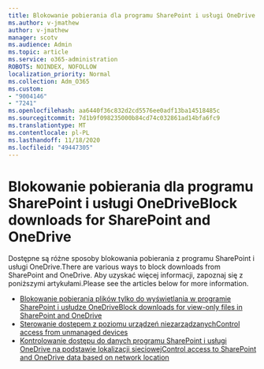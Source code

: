 ```yaml
---
title: Blokowanie pobierania dla programu SharePoint i usługi OneDrive
ms.author: v-jmathew
author: v-jmathew
manager: scotv
ms.audience: Admin
ms.topic: article
ms.service: o365-administration
ROBOTS: NOINDEX, NOFOLLOW
localization_priority: Normal
ms.collection: Adm_O365
ms.custom:
- "9004146"
- "7241"
ms.openlocfilehash: aa6440f36c832d2cd5576ee0adf13ba14518485c
ms.sourcegitcommit: 7d1b9f098235000b84cd74c032861ad14bfa6fc9
ms.translationtype: MT
ms.contentlocale: pl-PL
ms.lasthandoff: 11/18/2020
ms.locfileid: "49447305"
---
```

# <a name="block-downloads-for-sharepoint-and-onedrive"></a><span data-ttu-id="2ffe3-102">Blokowanie pobierania dla programu SharePoint i usługi OneDrive</span><span class="sxs-lookup"><span data-stu-id="2ffe3-102">Block downloads for SharePoint and OneDrive</span></span>

<span data-ttu-id="2ffe3-103">Dostępne są różne sposoby blokowania pobierania z programu SharePoint i usługi OneDrive.</span><span class="sxs-lookup"><span data-stu-id="2ffe3-103">There are various ways to block downloads from SharePoint and OneDrive.</span></span> <span data-ttu-id="2ffe3-104">Aby uzyskać więcej informacji, zapoznaj się z poniższymi artykułami.</span><span class="sxs-lookup"><span data-stu-id="2ffe3-104">Please see the articles below for more information.</span></span>

- [<span data-ttu-id="2ffe3-105">Blokowanie pobierania plików tylko do wyświetlania w programie SharePoint i usłudze OneDrive</span><span class="sxs-lookup"><span data-stu-id="2ffe3-105">Block downloads for view-only files in SharePoint and OneDrive</span></span>](https://support.microsoft.com/office/block-downloads-for-view-only-files-in-sharepoint-and-onedrive-6051184b-62ac-4149-b874-13dcd40ef91e)
- [<span data-ttu-id="2ffe3-106">Sterowanie dostępem z poziomu urządzeń niezarządzanych</span><span class="sxs-lookup"><span data-stu-id="2ffe3-106">Control access from unmanaged devices</span></span>](https://docs.microsoft.com/sharepoint/control-access-from-unmanaged-devices)
- [<span data-ttu-id="2ffe3-107">Kontrolowanie dostępu do danych programu SharePoint i usługi OneDrive na podstawie lokalizacji sieciowej</span><span class="sxs-lookup"><span data-stu-id="2ffe3-107">Control access to SharePoint and OneDrive data based on network location</span></span>](https://docs.microsoft.com/sharepoint/control-access-based-on-network-location)
